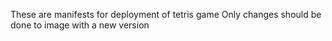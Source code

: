 These are manifests for deployment of tetris game
Only changes should be done to image with a new version

